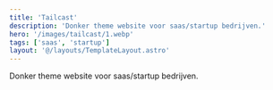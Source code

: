 ```yaml
---
title: 'Tailcast'
description: 'Donker theme website voor saas/startup bedrijven.'
hero: '/images/tailcast/1.webp'
tags: ['saas', 'startup']
layout: '@/layouts/TemplateLayout.astro'
---
```


Donker theme website voor saas/startup bedrijven.
